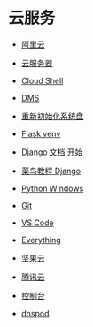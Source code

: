 # 云服务


<div id = "首"></div>
<script src = "../js/首.js"></script>


* [阿里云](https://www.aliyun.com/)
* [云服务器](https://ecs.console.aliyun.com/)
* [Cloud Shell](https://shell.aliyun.com/)
* [DMS](https://www.aliyun.com/product/dms/)


* [重新初始化系统盘](https://help.aliyun.com/zh/ecs/user-guide/re-initialize-a-system-disk/)


* [Flask venv](https://flask.palletsprojects.com/en/3.0.x/installation/#virtual-environments)
* [Django 文档 开始](https://docs.djangoproject.com/zh-hans/5.0/intro/)
* [菜鸟教程 Django](https://www.runoob.com/django/django-tutorial.html)


* [Python Windows](https://www.python.org/downloads/windows/)
* [Git](https://git-scm.com/)
* [VS Code](https://code.visualstudio.com/)


* [Everything](https://www.voidtools.com/zh-cn/)
* [坚果云](https://www.jianguoyun.com/)


* [腾讯云](https://cloud.tencent.com/)
* [控制台](https://console.cloud.tencent.com/)
* [dnspod](https://console.dnspod.cn/dns/list)
